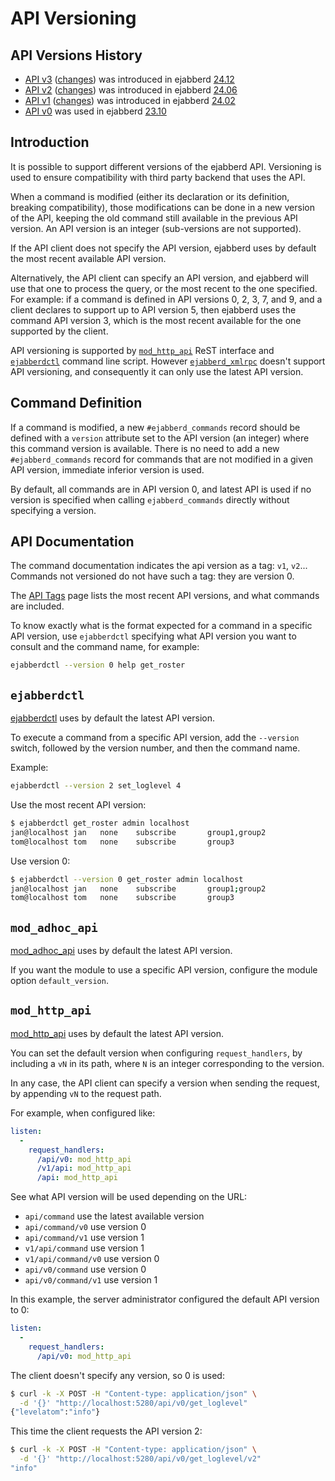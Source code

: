 # API Versioning

<!-- md:version added in [24.02](../../archive/24.02/index.md) -->

## API Versions History

- [API v3](../../archive/24.12/admin-api.md) ([changes](../../archive/24.12/admin-tags.md#v3)) was introduced in ejabberd [24.12](../../archive/24.12/index.md)
- [API v2](../../archive/24.06/admin-api.md) ([changes](../../archive/24.06/admin-tags.md#v2)) was introduced in ejabberd [24.06](../../archive/24.06/index.md)
- [API v1](../../archive/24.02/admin-api.md) ([changes](../../archive/24.02/admin-tags.md#v1)) was introduced in ejabberd [24.02](../../archive/24.02/index.md)
- [API v0](../../archive/23.10/admin-api.md) was used in ejabberd [23.10](../../archive/23.10/index.md)

## Introduction

It is possible to support different versions of the ejabberd API.
Versioning is used to ensure compatibility with third party backend that uses the API.

When a command is modified (either its declaration or its definition, breaking compatibility), those modifications can be done in a new version of the API, keeping the old command still available in the previous API version.
An API version is an integer (sub-versions are not supported).

If the API client does not specify the API version, ejabberd uses by default the most recent available API version.

Alternatively, the API client can specify an API version, and ejabberd will use that one to process the query, or the most recent to the one specified.
For example: if a command is defined in API versions 0, 2, 3, 7, and 9, and a client declares to support up to API version 5, then ejabberd uses the command API version 3, which is the most recent available for the one supported by the client.

API versioning is supported by [`mod_http_api`](../../admin/configuration/modules.md#mod_http_api) ReST interface and [`ejabberdctl`](../../admin/guide/managing.md#ejabberdctl) command line script.
However [`ejabberd_xmlrpc`](../../admin/configuration/listen.md#ejabberd_xmlrpc) doesn't support API versioning, and consequently it can only use the latest API version.

## Command Definition

If a command is modified, a new `#ejabberd_commands` record should be defined with a `version` attribute set to the API version (an integer) where this command version is available.
There is no need to add a new `#ejabberd_commands` record for commands that are not modified in a given API version, immediate inferior version is used.

By default, all commands are in API version 0, and latest API is used if no version is specified when calling `ejabberd_commands` directly without specifying a version.

## API Documentation

The command documentation indicates the api version as a tag: `v1`, `v2`...
Commands not versioned do not have such a tag: they are version 0.

The [API Tags](../ejabberd-api/admin-api.md) page lists the most recent API versions, and what commands are included.

To know exactly what is the format expected for a command in a specific API version, use `ejabberdctl` specifying what API version you want to consult and the command name, for example:

``` sh
ejabberdctl --version 0 help get_roster
```

## `ejabberdctl`

[ejabberdctl](../../admin/guide/managing.md#ejabberdctl)
uses by default the latest API version.

To execute a command from a specific API version, add the `--version` switch,
followed by the version number, and then the command name.

Example:

``` sh
ejabberdctl --version 2 set_loglevel 4
```

Use the most recent API version:

``` sh
$ ejabberdctl get_roster admin localhost
jan@localhost jan   none    subscribe       group1,group2
tom@localhost tom   none    subscribe       group3
```

Use version 0:

``` sh
$ ejabberdctl --version 0 get_roster admin localhost
jan@localhost jan   none    subscribe       group1;group2
tom@localhost tom   none    subscribe       group3
```
## `mod_adhoc_api`

[mod_adhoc_api](../../admin/configuration/modules.md#mod_adhoc_api)
uses by default the latest API version.

If you want the module to use a specific API version,
configure the module option `default_version`.

## `mod_http_api`

[mod_http_api](../../admin/configuration/modules.md#mod_http_api)
uses by default the latest API version.

You can set the default version when configuring `request_handlers`, by including a `vN` in its path, where `N` is an integer corresponding to the version.

In any case, the API client can specify a version when sending the request, by appending `vN` to the request path.

For example, when configured like:

``` yaml
listen:
  -
    request_handlers:
      /api/v0: mod_http_api
      /v1/api: mod_http_api
      /api: mod_http_api
```

See what API version will be used depending on the URL:

- `api/command` use the latest available version
- `api/command/v0` use version 0
- `api/command/v1` use version 1
- `v1/api/command` use version 1
- `v1/api/command/v0` use version 0
- `api/v0/command` use version 0
- `api/v0/command/v1` use version 1

In this example, the server administrator configured the default API version to 0:

``` yaml
listen:
  -
    request_handlers:
      /api/v0: mod_http_api
```

The client doesn't specify any version, so 0 is used:

``` sh
$ curl -k -X POST -H "Content-type: application/json" \
  -d '{}' "http://localhost:5280/api/v0/get_loglevel"
{"levelatom":"info"}
```

This time the client requests the API version 2:

``` sh
$ curl -k -X POST -H "Content-type: application/json" \
  -d '{}' "http://localhost:5280/api/v0/get_loglevel/v2"
"info"
```

